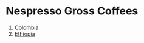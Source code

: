 # Nespresso Gross Coffees

1. [Colombia](https://www.nespresso.com/at/en/order/capsules/coffee-master-origin-colombia)
1. [Ethiopia](https://www.nespresso.com/at/en/order/capsules/coffee-master-origin-ethiopia)
